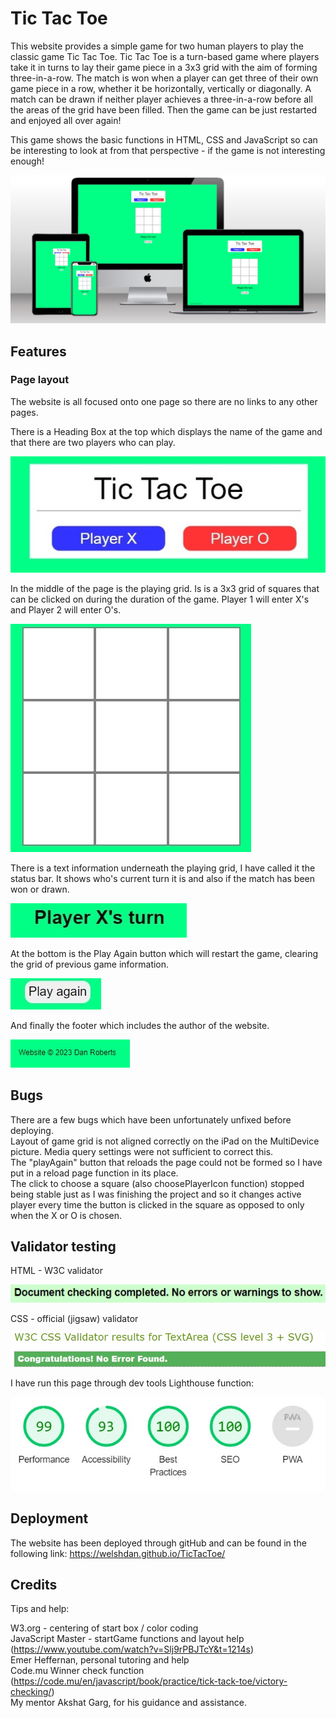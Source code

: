 # Tic Tac Toe

This website provides a simple game for two human players to play the classic game Tic Tac Toe. Tic Tac Toe is a turn-based game where players take it in turns to lay their game piece in a 3x3 grid with the aim of forming three-in-a-row. The match is won when a player can get three of their own game piece in a row, whether it be horizontally, vertically or diagonally. A match can be drawn if neither player achieves a three-in-a-row before all the areas of the grid have been filled. Then the game can be just restarted and enjoyed all over again!

This game shows the basic functions in HTML, CSS and JavaScript so can be interesting to look at from that perspective - if the game is not interesting enough!

![Screenshot](assets/images/multidevice.jpg)

## Features


### Page layout


The website is all focused onto one page so there are no links to any other pages.

There is a Heading Box at the top which displays the name of the game and that there are two players who can play.

![Screenshot](assets/images/pagelayout1.jpg)

In the middle of the page is the playing grid. Is is a 3x3 grid of squares that can be clicked on during the duration of the game. Player 1 will enter X's and Player 2 will enter O's.

![Screenshot](assets/images/pagelayout2.jpg)

There is a text information underneath the playing grid, I have called it the status bar. It shows who's current turn it is and also if the match has been won or drawn.

![Screenshot](assets/images/pagelayout3.jpg)

At the bottom is the Play Again button which will restart the game, clearing the grid of previous game information.

![Screenshot](assets/images/pagelayout4.jpg)

And finally the footer which includes the author of the website.

![Screenshot](assets/images/pagelayout5.jpg)

## Bugs

There are a few bugs which have been unfortunately unfixed before deploying.<br>
  Layout of game grid is not aligned correctly on the iPad on the MultiDevice picture. Media query settings were not sufficient to correct this.<br>
  The "playAgain" button that reloads the page could not be formed so I have put in a reload page function in its place.<br>
  The click to choose a square (also choosePlayerIcon function) stopped being stable just as I was finishing the project and so it changes active player every time the button is clicked in the square as opposed to only when the X or O is chosen.<br>


## Validator testing

HTML - W3C validator

![Screenshot](assets/images/w3validator.jpg)

CSS - official (jigsaw) validator

![Screenshot](assets/images/w3CSS.jpg)

I have run this page through dev tools Lighthouse function:

![Screenshot](assets/images/lighthouse.jpg)

## Deployment

The website has been deployed through gitHub and can be found in the following link:
https://welshdan.github.io/TicTacToe/

## Credits

Tips and help:

W3.org - centering of start box / color coding<br>
JavaScript Master - startGame functions and layout help (https://www.youtube.com/watch?v=Slj9rPBJTcY&t=1214s)<br>
Emer Heffernan, personal tutoring and help<br>
Code.mu Winner check function (https://code.mu/en/javascript/book/practice/tick-tack-toe/victory-checking/)<br>
My mentor Akshat Garg, for his guidance and assistance.<br>
